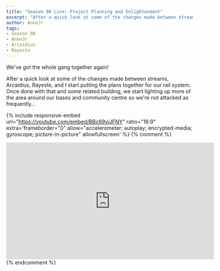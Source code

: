 ```yaml
---
title: "Season 00 Live: Project Planning and Enlightenment"
excerpt: "After a quick look at some of the changes made between streams, Arcaidius, Rayeste, and I start putting the plans together for our rail system."
author: AnonJr
tags:
- Season 00
- AnonJr
- Arcaidius
- Rayeste
---
```


We've got the whole gang together again!

After a quick look at some of the changes made between streams, Arcaidius, Rayeste, and I start putting the plans together for our rail system. Once done with that and some related building, we start lighting up more of the area around our bases and community centre so we're not attacked as frequently&hellip;

{% include responsive-embed url="https://youtube.com/embed/BBc69yiJFNY" ratio="16:9" extra='frameborder="0" allow="accelerometer; autoplay; encrypted-media; gyroscope; picture-in-picture" allowfullscreen' %}
{% comment %}
<iframe width="560" height="315" src="https://youtube.com/embed/BBc69yiJFNY" frameborder="0" allow="accelerometer; autoplay; encrypted-media; gyroscope; picture-in-picture" allowfullscreen></iframe>
{% endcomment %}